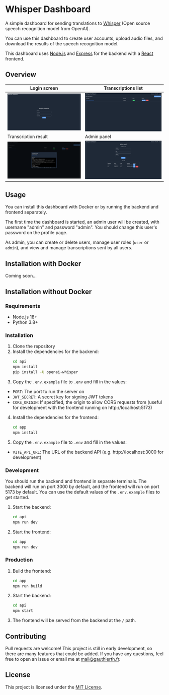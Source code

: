 # Whisper Dashboard

A simple dashboard for sending translations to [Whisper](https://github.com/openai/whisper) (Open source speech recognition model from OpenAI).

You can use this dashboard to create user accounts, upload audio files, and download the results of the speech recognition model.

This dashboard uses [Node.js](https://github.com/nodejs/node) and [Express](https://github.com/expressjs/express) for the backend with a [React](https://github.com/facebook/react) frontend.

## Overview

Login screen                                                                                                     |  Transcriptions list
-----------------------------------------------------------------------------------------------------------------|-----------------------------------------------------------------------------------------------------
![](https://github.com/gauthier-th/whisper-dashboard/blob/master/screenshots/login.png?raw=true)                 |  ![](https://github.com/gauthier-th/whisper-dashboard/blob/master/screenshots/homepage.png?raw=true)
Transcription result                                                                                             |  Admin panel
![](https://github.com/gauthier-th/whisper-dashboard/blob/master/screenshots/transcription-result.png?raw=true)  |  ![](https://github.com/gauthier-th/whisper-dashboard/blob/master/screenshots/admin-panel.png?raw=true)

## Usage

You can install this dashboard with Docker or by running the backend and frontend separately.

The first time the dashboard is started, an admin user will be created, with username "admin" and password "admin". You should change this user's password on the profile page.

As admin, you can create or delete users, manage user roles (`user` or `admin`), and view and manage transcriptions sent by all users.

## Installation with Docker

Coming soon...

## Installation without Docker

### Requirements

- Node.js 18+
- Python 3.8+

### Installation

1. Clone the repository
2. Install the dependencies for the backend:
    ```bash
    cd api
    npm install
    pip install -U openai-whisper
    ```
3. Copy the `.env.example` file to `.env` and fill in the values:
 - `PORT`: The port to run the server on
 - `JWT_SECRET`: A secret key for signing JWT tokens
 - `CORS_ORIGIN`: If specified, the origin to allow CORS requests from (useful for development with the frontend running on http://localhost:5173)
4. Install the dependencies for the frontend:
    ```bash
    cd app
    npm install
    ```
5. Copy the `.env.example` file to `.env` and fill in the values:
  - `VITE_API_URL`: The URL of the backend API (e.g. http://localhost:3000 for development)

### Development

You should run the backend and frontend in separate terminals. The backend will run on port 3000 by default, and the frontend will run on port 5173 by default. You can use the default values of the `.env.example` files to get started.

1. Start the backend:
   ```bash
   cd api
   npm run dev
   ```
2. Start the frontend:
    ```bash
    cd app
    npm run dev
    ```

### Production

1. Build the frontend:
    ```bash
    cd app
    npm run build
    ```
2. Start the backend:
    ```bash
    cd api
    npm start
    ```
3. The frontend will be served from the backend at the `/` path.

## Contributing

Pull requests are welcome! This project is still in early development, so there are many features that could be added. If you have any questions, feel free to open an issue or email me at [mail@gauthierth.fr](mailto:mail@gauthierth.fr).

## License

This project is licensed under the [MIT License](LICENSE).

